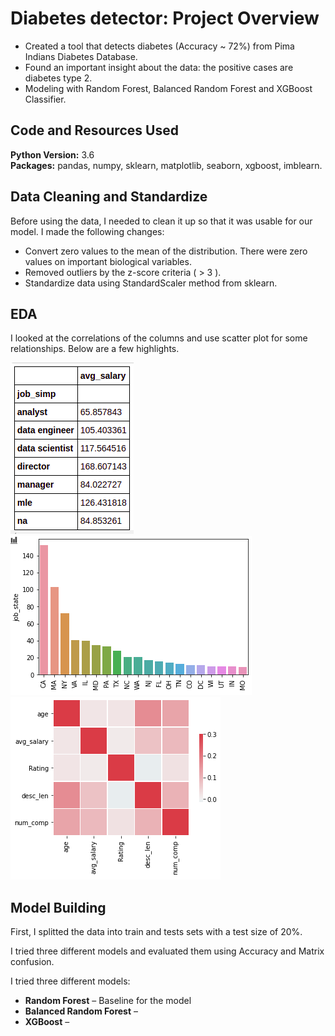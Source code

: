 # Diabetes detector: Project Overview 
* Created a tool that detects diabetes (Accuracy ~ 72%) from Pima Indians Diabetes Database.
* Found an important insight about the data: the positive cases are diabetes type 2. 
* Modeling with Random Forest, Balanced Random Forest and XGBoost Classifier. 

## Code and Resources Used 
**Python Version:** 3.6  
**Packages:** pandas, numpy, sklearn, matplotlib, seaborn, xgboost, imblearn.

## Data Cleaning and Standardize
Before using the data, I needed to clean it up so that it was usable for our model. I made the following changes:

*	Convert zero values to the mean of the distribution. There were zero values on important biological variables.
* Removed outliers by the z-score criteria ( > 3 ).
* Standardize data using StandardScaler method from sklearn.

## EDA
I looked at the correlations of the columns and use scatter plot for some relationships. Below are a few highlights. 

![alt text](https://github.com/chrisferreyra13/PredictSalary/blob/master/avg_salary_vs_job.png "Salary by Position")
![alt text](https://github.com/chrisferreyra13/PredictSalary/blob/master/job_state.png "Job Opportunities by State")
![alt text](https://github.com/chrisferreyra13/PredictSalary/blob/master/heatmap.png "Correlations")

## Model Building 

First, I splitted the data into train and tests sets with a test size of 20%.   

I tried three different models and evaluated them using Accuracy and Matrix confusion.  

I tried three different models:
*	**Random Forest** – Baseline for the model
*	**Balanced Random Forest** – 
*	**XGBoost** – 
